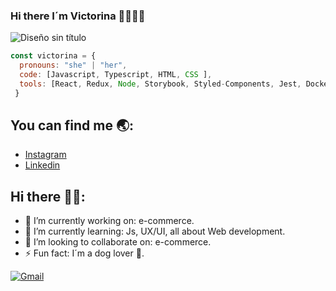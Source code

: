 ### Hi there I´m Victorina 👩🏻‍💻✨

![Diseño sin título](https://user-images.githubusercontent.com/94463300/148407184-44517bb4-da9c-42cd-a65f-997da5cbf201.png)

```js
const victorina = {
  pronouns: "she" | "her",
  code: [Javascript, Typescript, HTML, CSS ],
  tools: [React, Redux, Node, Storybook, Styled-Components, Jest, Docker],
 }
```

## You can find me 🌏:
- [Instagram](https://www.instagram.com/victorinacarelli/)
- [Linkedin](https://www.linkedin.com/in/victorina-carelli-296446116/)


<!--
**victorinacarelli/victorinacarelli** is a ✨ _special_ ✨ repository because its `README.md` (this file) appears on your GitHub profile.
-->

## Hi there 👋🏻:

- 🔭 I’m currently working on: e-commerce.
- 🌱 I’m currently learning: Js, UX/UI, all about Web development.
- 👯 I’m looking to collaborate on: e-commerce.
- ⚡ Fun fact: I´m a dog lover 🐶.


[![Gmail](https://img.shields.io/badge/-PerezRMacarena-c14438?style=flat&logo=Gmail&logoColor=white)](mailto:victorinacarelli@gmail.com)

